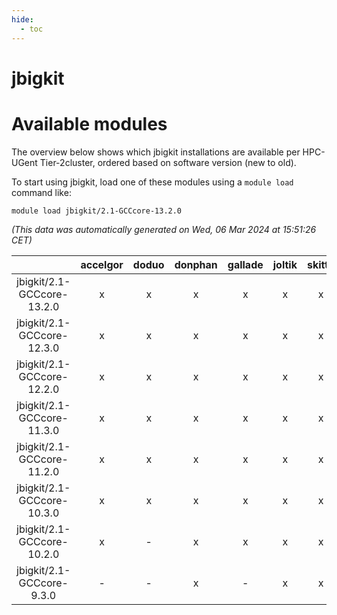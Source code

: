```yaml
---
hide:
  - toc
---
```


jbigkit
=======

# Available modules


The overview below shows which jbigkit installations are available per HPC-UGent Tier-2cluster, ordered based on software version (new to old).

To start using jbigkit, load one of these modules using a `module load` command like:

```shell
module load jbigkit/2.1-GCCcore-13.2.0
```

*(This data was automatically generated on Wed, 06 Mar 2024 at 15:51:26 CET)*  

| |accelgor|doduo|donphan|gallade|joltik|skitty|
| :---: | :---: | :---: | :---: | :---: | :---: | :---: |
|jbigkit/2.1-GCCcore-13.2.0|x|x|x|x|x|x|
|jbigkit/2.1-GCCcore-12.3.0|x|x|x|x|x|x|
|jbigkit/2.1-GCCcore-12.2.0|x|x|x|x|x|x|
|jbigkit/2.1-GCCcore-11.3.0|x|x|x|x|x|x|
|jbigkit/2.1-GCCcore-11.2.0|x|x|x|x|x|x|
|jbigkit/2.1-GCCcore-10.3.0|x|x|x|x|x|x|
|jbigkit/2.1-GCCcore-10.2.0|x|-|x|x|x|x|
|jbigkit/2.1-GCCcore-9.3.0|-|-|x|-|x|x|
